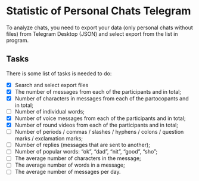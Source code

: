 # Statistic of Personal Chats Telegram

To analyze chats, you need to export your data (only personal chats without files) from Telegram Desktop (JSON) and select export from the list in program.

## Tasks

There is some list of tasks is needed to do:

- [x] Search and select export files
- [x] The number of messages from each of the participants and in total;
- [x] Number of characters in messages from each of the partocopants and in total;
- [ ] Number of individual words;
- [x] Number of voice messages from each of the participants and in total;
- [x] Number of round videos from each of the participants and in total;
- [ ] Number of periods / commas / slashes / hyphens / colons / question marks / exclamation marks;
- [ ] Number of replies (messages that are sent to another);
- [ ] Number of popular words: “ok”, “dad”, “nit”, “good”, “sho”;
- [ ] The average number of characters in the message;
- [ ] The average number of words in a message;
- [ ] The average number of messages per day.